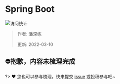 # Spring Boot

![访问统计](https://visitor-badge.glitch.me/badge?page_id=senlypan.spring.03-spring-boot&left_color=blue&right_color=red)

> 作者: 潘深练
>
> 更新: 2022-03-10

## ⛔抱歉，内容未梳理完成
?> ❤️ 您也可以参与梳理，快来提交 [issue](https://github.com/senlypan/spring-docs/issues) 或投稿参与吧~
